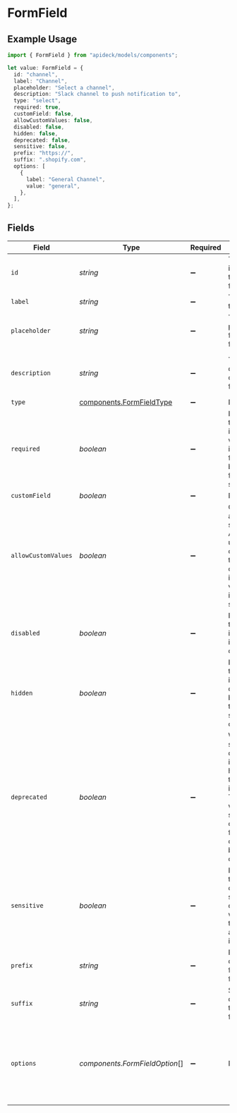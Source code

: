 # FormField

## Example Usage

```typescript
import { FormField } from "apideck/models/components";

let value: FormField = {
  id: "channel",
  label: "Channel",
  placeholder: "Select a channel",
  description: "Slack channel to push notification to",
  type: "select",
  required: true,
  customField: false,
  allowCustomValues: false,
  disabled: false,
  hidden: false,
  deprecated: false,
  sensitive: false,
  prefix: "https://",
  suffix: ".shopify.com",
  options: [
    {
      label: "General Channel",
      value: "general",
    },
  ],
};
```

## Fields

| Field                                                                                                                                                                  | Type                                                                                                                                                                   | Required                                                                                                                                                               | Description                                                                                                                                                            | Example                                                                                                                                                                |
| ---------------------------------------------------------------------------------------------------------------------------------------------------------------------- | ---------------------------------------------------------------------------------------------------------------------------------------------------------------------- | ---------------------------------------------------------------------------------------------------------------------------------------------------------------------- | ---------------------------------------------------------------------------------------------------------------------------------------------------------------------- | ---------------------------------------------------------------------------------------------------------------------------------------------------------------------- |
| `id`                                                                                                                                                                   | *string*                                                                                                                                                               | :heavy_minus_sign:                                                                                                                                                     | The unique identifier of the form field.                                                                                                                               | channel                                                                                                                                                                |
| `label`                                                                                                                                                                | *string*                                                                                                                                                               | :heavy_minus_sign:                                                                                                                                                     | The label of the field                                                                                                                                                 | Channel                                                                                                                                                                |
| `placeholder`                                                                                                                                                          | *string*                                                                                                                                                               | :heavy_minus_sign:                                                                                                                                                     | The placeholder for the form field                                                                                                                                     | Select a channel                                                                                                                                                       |
| `description`                                                                                                                                                          | *string*                                                                                                                                                               | :heavy_minus_sign:                                                                                                                                                     | The description of the form field                                                                                                                                      | Slack channel to push notification to                                                                                                                                  |
| `type`                                                                                                                                                                 | [components.FormFieldType](../../models/components/formfieldtype.md)                                                                                                   | :heavy_minus_sign:                                                                                                                                                     | N/A                                                                                                                                                                    | select                                                                                                                                                                 |
| `required`                                                                                                                                                             | *boolean*                                                                                                                                                              | :heavy_minus_sign:                                                                                                                                                     | Indicates if the form field is required, which means it must be filled in before the form can be submitted                                                             | true                                                                                                                                                                   |
| `customField`                                                                                                                                                          | *boolean*                                                                                                                                                              | :heavy_minus_sign:                                                                                                                                                     | N/A                                                                                                                                                                    | false                                                                                                                                                                  |
| `allowCustomValues`                                                                                                                                                    | *boolean*                                                                                                                                                              | :heavy_minus_sign:                                                                                                                                                     | Only applicable to select fields. Allow the user to add a custom value though the option select if the desired value is not in the option select list.                 | false                                                                                                                                                                  |
| `disabled`                                                                                                                                                             | *boolean*                                                                                                                                                              | :heavy_minus_sign:                                                                                                                                                     | Indicates if the form field is displayed in a “read-only” mode.                                                                                                        | false                                                                                                                                                                  |
| `hidden`                                                                                                                                                               | *boolean*                                                                                                                                                              | :heavy_minus_sign:                                                                                                                                                     | Indicates if the form field is not displayed but the value that is being stored on the connection.                                                                     | false                                                                                                                                                                  |
| `deprecated`                                                                                                                                                           | *boolean*                                                                                                                                                              | :heavy_minus_sign:                                                                                                                                                     | When the setting is deprecated, it should be hidden from the user interface. The value will still be stored on the connection for the sake of backwards compatibility. | false                                                                                                                                                                  |
| `sensitive`                                                                                                                                                            | *boolean*                                                                                                                                                              | :heavy_minus_sign:                                                                                                                                                     | Indicates if the form field contains sensitive data, which will display the value as a masked input.                                                                   | false                                                                                                                                                                  |
| `prefix`                                                                                                                                                               | *string*                                                                                                                                                               | :heavy_minus_sign:                                                                                                                                                     | Prefix to display in front of the form field.                                                                                                                          | https://                                                                                                                                                               |
| `suffix`                                                                                                                                                               | *string*                                                                                                                                                               | :heavy_minus_sign:                                                                                                                                                     | Suffix to display next to the form field.                                                                                                                              | .shopify.com                                                                                                                                                           |
| `options`                                                                                                                                                              | *components.FormFieldOption*[]                                                                                                                                         | :heavy_minus_sign:                                                                                                                                                     | N/A                                                                                                                                                                    | [<br/>{<br/>"label": "General Channel",<br/>"value": "general"<br/>}<br/>]                                                                                             |